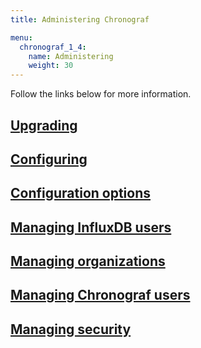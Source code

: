 ```yaml
---
title: Administering Chronograf

menu:
  chronograf_1_4:
    name: Administering
    weight: 30
---
```


Follow the links below for more information.

## [Upgrading](/chronograf/v1.4/administration/upgrading/)

## [Configuring](/chronograf/v1.4/administration/configuration/)

## [Configuration options](/chronograf/v1.4/administration/config-options/)

## [Managing InfluxDB users](/chronograf/v1.4/administration/managing-influxdb-users/)

## [Managing organizations](/chronograf/v1.4/administration/managing-organizations/)

## [Managing Chronograf users](/chronograf/v1.4/administration/managing-chronograf-users/)

## [Managing security](/chronograf/v1.4/administration/managing-security/)
